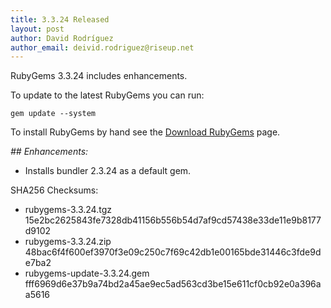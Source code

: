```yaml
---
title: 3.3.24 Released
layout: post
author: David Rodríguez
author_email: deivid.rodriguez@riseup.net
---
```


RubyGems 3.3.24 includes enhancements.

To update to the latest RubyGems you can run:

    gem update --system

To install RubyGems by hand see the [Download RubyGems][download] page.


_## Enhancements:_

* Installs bundler 2.3.24 as a default gem.


SHA256 Checksums:

* rubygems-3.3.24.tgz  
  15e2bc2625843fe7328db41156b556b54d7af9cd57438e33de11e9b8177d9102
* rubygems-3.3.24.zip  
  48bac6f4f600ef3970f3e09c250c7f69c42db1e00165bde31446c3fde9de7ba2
* rubygems-update-3.3.24.gem  
  fff6969d6e37b9a74bd2a45ae9ec5ad563cd3be15e611cf0cb92e0a396aa5616


[download]: https://rubygems.org/pages/download


